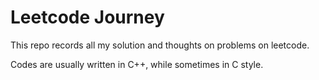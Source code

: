# Leetcode Journey

This repo records all my solution and thoughts on problems on leetcode.

Codes are usually written in C++, while sometimes in C style.
